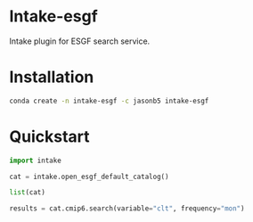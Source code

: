 # Intake-esgf
Intake plugin for ESGF search service.

# Installation
```bash
conda create -n intake-esgf -c jasonb5 intake-esgf
```
# Quickstart
```python
import intake

cat = intake.open_esgf_default_catalog()

list(cat)

results = cat.cmip6.search(variable="clt", frequency="mon")
```
